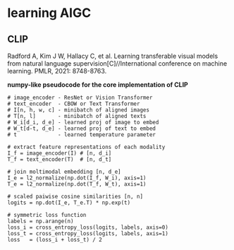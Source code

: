 # learning AIGC 

## CLIP
Radford A, Kim J W, Hallacy C, et al. Learning transferable visual models from natural language supervision[C]//International conference on machine learning. PMLR, 2021: 8748-8763.

**numpy-like pseudocode for the core implementation of CLIP**

    # image_encoder - ResNet or Vision Transformer
    # text_encoder  - CBOW or Text Transformer
    # I[n, h, w, c] - minibatch of aligned images
    # T[n, l]       - minibatch of aligned texts
    # W_i[d_i, d_e] - learned proj of image to embed
    # W_t[d-t, d_e] - learned proj of text to embed
    # t             - learned temperature parameter
    
    # extract feature representations of each modality
    I_f = image_encoder(I) # [n, d_i]
    T_f = text_encoder(T)  # [n, d_t]
    
    # join moltimodal embedding [n, d_e]
    I_e = l2_normalize(np.dot(I_f, W_i), axis=1)
    T_e = l2_normalize(np.dot(T_f, W_t), axis=1)
    
    # scaled paiwise cosine similarities [n, n]
    logits = np.dot(I_e, T_e.T) * np.exp(t)
    
    # symmetric loss function
    labels = np.arange(n)
    loss_i = cross_entropy_loss(logits, labels, axis=0)
    loss_t = cross_entropy_loss(logits, labels, axis=1)
    loss   = (loss_i + loss_t) / 2

